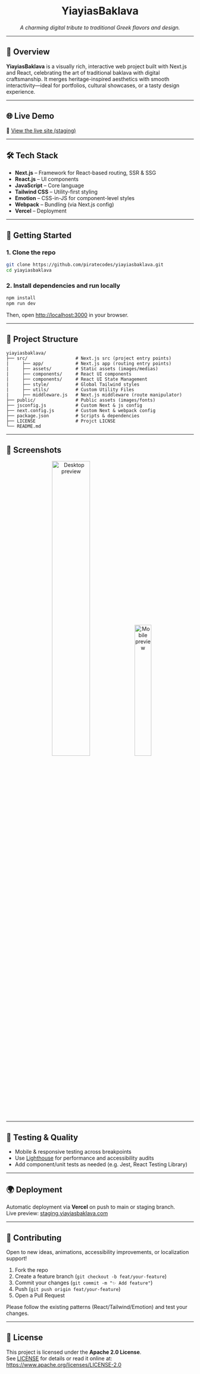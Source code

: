 <p align="center">
  <h1 align="center">YiayiasBaklava</h1>
  <p align="center"><em>A charming digital tribute to traditional Greek flavors and design.</em></p>
</p>

---

## 🧁 Overview

**YiayiasBaklava** is a visually rich, interactive web project built with Next.js and React, celebrating the art of traditional baklava with digital craftsmanship. It merges heritage-inspired aesthetics with smooth interactivity—ideal for portfolios, cultural showcases, or a tasty design experience.

---

## 🌐 Live Demo

🔗 [View the live site (staging)](https://staging.yiayiasbaklava.com/)

---

## 🛠 Tech Stack

- **Next.js** – Framework for React-based routing, SSR & SSG
- **React.js** – UI components
- **JavaScript** – Core language
- **Tailwind CSS** – Utility-first styling
- **Emotion** – CSS-in-JS for component-level styles
- **Webpack** – Bundling (via Next.js config)
- **Vercel** – Deployment

---

## 🚀 Getting Started

### 1. Clone the repo
```bash
git clone https://github.com/piratecodes/yiayiasbaklava.git
cd yiayiasbaklava
```

### 2. Install dependencies and run locally
```bash
npm install
npm run dev
```
Then, open [http://localhost:3000](http://localhost:3000) in your browser.

---

## 📁 Project Structure

```
yiayiasbaklava/
├── src/                  # Next.js src (project entry points)
|     ├── app/            # Next.js app (routing entry points)
|     ├── assets/         # Static assets (images/medias)
|     ├── components/     # React UI components
|     ├── components/     # React UI State Management
|     ├── style/          # Global Tailwind styles
|     ├── utils/          # Custom Utility Files
|     ├── middleware.js   # Next.js middleware (route manipulator)
├── public/               # Public assets (images/fonts)
├── jsconfig.js           # Custom Next & js config
├── next.config.js        # Custom Next & webpack config
├── package.json          # Scripts & dependencies
├── LICENSE               # Projct LICNSE
└── README.md
```

---

## 📸 Screenshots

<p align="center">
  <img src="https://staging.yiayiasbaklava.com/screenshot-desktop.png" alt="Desktop preview" width="45%" />
  <img src="https://staging.yiayiasbaklava.com/screenshot-mobile.png" alt="Mobile preview" width="30%" />
</p>

---

## 🧪 Testing & Quality

- Mobile & responsive testing across breakpoints
- Use [Lighthouse](https://developers.google.com/web/tools/lighthouse) for performance and accessibility audits
- Add component/unit tests as needed (e.g. Jest, React Testing Library)

---

## 🌍 Deployment

Automatic deployment via **Vercel** on push to main or staging branch.  
Live preview: [staging.yiayiasbaklava.com](https://staging.yiayiasbaklava.com/)

---

## 🙌 Contributing

Open to new ideas, animations, accessibility improvements, or localization support!

1. Fork the repo  
2. Create a feature branch (`git checkout -b feat/your-feature`)  
3. Commit your changes (`git commit -m "✨ Add feature"`)  
4. Push (`git push origin feat/your-feature`)  
5. Open a Pull Request  

Please follow the existing patterns (React/Tailwind/Emotion) and test your changes.

---

## 📄 License

This project is licensed under the **Apache 2.0 License**.  
See [LICENSE](LICENSE) for details or read it online at:  
https://www.apache.org/licenses/LICENSE-2.0